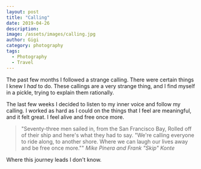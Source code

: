```yaml
---
layout: post
title: "Calling"
date: 2019-04-26
description:
image: /assets/images/calling.jpg
author: Gigi
category: photography
tags:
  - Photography
  - Travel
---
```


The past few months I followed a strange calling. There were certain things
I knew I _had_ to do. These callings are a very strange thing, and I find
myself in a pickle, trying to explain them rationally.

The last few weeks I decided to listen to my inner voice and follow my
calling. I worked as hard as I could on the things that I feel are
meaningful, and it felt great. I feel alive and free once more.

> "Seventy-three men sailed in, from the San Francisco Bay,
> Rolled off of their ship and here's what they had to say.
> "We're calling everyone to ride along, to another shore.
> Where we can laugh our lives away and be free once more.""
> <cite>Mike Pinera and Frank "Skip" Konte</cite>

Where this journey leads I don't know.
